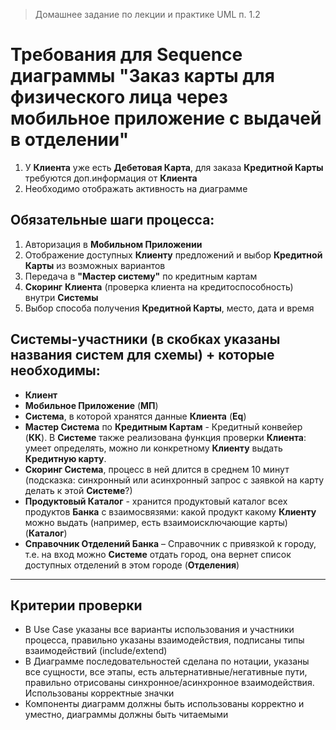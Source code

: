 >Домашнее задание по лекции и практике UML п. 1.2
# Требования для Sequence диаграммы "Заказ карты для физического лица через мобильное приложение с выдачей в отделении"
1. У **Клиента** уже есть **Дебетовая Карта**, для заказа **Кредитной Карты** требуются доп.информация от **Клиента**
2. Необходимо отображать активность на диаграмме

## Обязательные шаги процесса:
1. Авторизация в **Мобильном Приложении**
2. Отображение доступных **Клиенту** предложений и выбор **Кредитной Карты** из возможных вариантов
3. Передача в **"Мастер систему"** по кредитным картам
4. **Скоринг** **Клиента** (проверка клиента на кредитоспособность) внутри **Системы**
5. Выбор способа получения **Кредитной Карты**, место, дата и время

## Системы-участники (в скобках указаны названия систем для схемы) + которые необходимы:
- **Клиент**
- **Мобильное Приложение** (**МП**)
- **Система**, в которой хранятся данные **Клиента** (**Eq**)
- **Мастер Система** по **Кредитным Картам** - Кредитный конвейер (**КК**). В **Системе** также реализована функция проверки **Клиента**: умеет определять, можно ли конкретному **Клиенту** выдать **Кредитную карту**. 
- **Скоринг Система**, процесс в ней длится в среднем 10 минут (подсказка: синхронный или асинхронный запрос с заявкой на карту делать к этой **Системе**?)
- **Продуктовый Каталог** - хранится продуктовый каталог всех продуктов **Банка** с взаимосвязями: какой продукт какому **Клиенту** можно выдать (например, есть взаимоисключающие карты) (**Каталог**)
- **Справочник Отделений Банка** – Справочник с привязкой к городу, т.е. на вход можно **Системе** отдать город, она вернет список доступных отделений в этом городе (**Отделения**)

-----
## Критерии проверки
- В Use Case указаны все варианты использования и участники процесса, правильно указаны взаимодействия, подписаны типы взаимодействий (include/extend)
- В Диаграмме последовательностей сделана по нотации, указаны все сущности, все этапы, есть альтернативные/негативные пути, правильно отрисованы синхронное/асинхронное взаимодействия. Использованы корректные значки
- Компоненты диаграмм должны быть использованы корректно и уместно, диаграммы должны быть читаемыми
